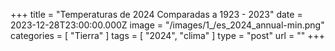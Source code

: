 +++
title = "Temperaturas de 2024 Comparadas a 1923 - 2023"
date = 2023-12-28T23:00:00.000Z
image = "/images/1_/es_2024_annual-min.png"
categories = [ "Tierra" ]
tags = [ "2024", "clima" ]
type = "post"
url = ""
+++

